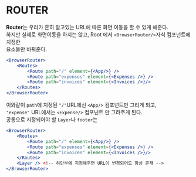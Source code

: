 # ROUTER

**Router**는 우리가 흔히 알고있는 URL에 따른 화면 이동을 할 수 있게 해준다.  
하지만 실제로 화면이동을 하지는 않고, Root 에서 `<BrowserRouter/>`자식 컴포넌트에 지정한  
요소들만 바꿔준다.

```jsx
<BrowserRouter>
    <Routes>
        <Route path="/" element={<App/>} />
        <Route path="expenses" element={<Expenses />} />
        <Route path="invoices" element={<Invoices />}/>
    </Routes>
</BrowserRouter>
```

이와같이 `path`에 지정된 `"/"`URL에선 `<App/>` 컴포넌트만 그리게 되고,  
`"expense"` URL에서는 `<Expense/>` 컴포넌트 만 그려주게 된다.  
공통으로 지정되어야 할 `Layer`나 `footer`는 

```jsx
<BrowserRouter>
    <Routes>
        <Route path="/" element={<App/>} />
        <Route path="expenses" element={<Expenses />} />
        <Route path="invoices" element={<Invoices />}/>
    </Routes>
    <Layer /> <!-- 하단부에 지정해주면 URL이 변경되어도 항상 존재 -->
</BrowserRouter>
```

